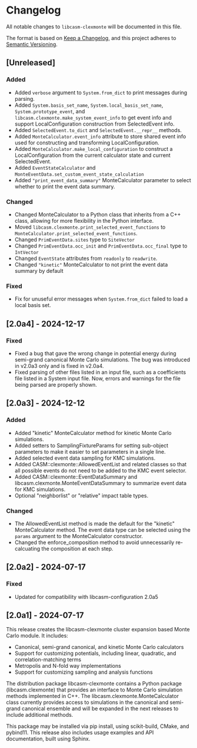 # Changelog

All notable changes to `libcasm-clexmonte` will be documented in this file.

The format is based on [Keep a Changelog](https://keepachangelog.com/en/1.1.0/),
and this project adheres to [Semantic Versioning](https://semver.org/spec/v2.0.0.html).

## [Unreleased]

### Added

- Added `verbose` argument to `System.from_dict` to print messages during parsing.
- Added `System.basis_set_name`, `System.local_basis_set_name`, `System.prototype_event`, and `libcasm.clexmonte.make_system_event_info` to get event info and support LocalConfiguration construction from SelectedEvent info.
- Added `SelectedEvent.to_dict` and `SelectedEvent.__repr__` methods.
- Added `MonteCalculator.event_info` attribute to store shared event info used for constructing and transforming LocalConfiguration.
- Added `MonteCalculator.make_local_configuration` to construct a LocalConfiguration from the current calculator state and current SelectedEvent.
- Added `EventStateCalculator` and `MonteEventData.set_custom_event_state_calculation`
- Added `"print_event_data_summary"` MonteCalculator parameter to select whether to print the event data summary.
 
### Changed

- Changed MonteCalculator to a Python class that inherits from a C++ class, allowing for more flexibility in the Python interface.
- Moved `libcasm.clexmonte.print_selected_event_functions` to `MonteCalculator.print_selected_event_functions`.
- Changed `PrimEventData.sites` type to `SiteVector`
- Changed `PrimEventData.occ_init` and `PrimEventData.occ_final` type to `IntVector`
- Changed `EventState` attributes from `readonly` to `readwrite`.
- Changed `"kinetic"` MonteCalculator to not print the event data summary by default

### Fixed

- Fix for unuseful error messages when `System.from_dict` failed to load a local basis set.


## [2.0a4] - 2024-12-17

### Fixed

- Fixed a bug that gave the wrong change in potential energy during semi-grand canonical Monte Carlo simulations. The bug was introduced in v2.0a3 only and is fixed in v2.0a4.
- Fixed parsing of other files listed in an input file, such as a coefficients file listed in a System input file. Now, errors and warnings for the file being parsed are properly shown.


## [2.0a3] - 2024-12-12

### Added

- Added "kinetic" MonteCalculator method for kinetic Monte Carlo simulations.
- Added setters to SamplingFixtureParams for setting sub-object parameters to make it easier to set parameters in a single line.
- Added selected event data sampling for KMC simulations.
- Added CASM::clexmonte::AllowedEventList and related classes so that all possible events do not need to be added to the KMC event selector. 
- Added CASM::clexmonte::EventDataSummary and libcasm.clexmonte.MonteEventDataSummary to summarize event data for KMC simulations.
- Optional "neighborlist" or "relative" impact table types.

### Changed

- The AllowedEventList method is made the default for the "kinetic" MonteCalculator method. The event data type can be selected using the `params` argument to the MonteCalculator constructor.
- Changed the enforce_composition method to avoid unnecessarily re-calcuating the composition at each step.


## [2.0a2] - 2024-07-17

### Fixed

- Updated for compatibility with libcasm-configuration 2.0a5



## [2.0a1] - 2024-07-17

This release creates the libcasm-clexmonte cluster expansion based Monte Carlo module. It includes:

- Canonical, semi-grand canonical, and kinetic Monte Carlo calculators
- Support for customizing potentials, including linear, quadratic, and correlation-matching terms 
- Metropolis and N-fold way implementations
- Support for customizing sampling and analysis functions

The distribution package libcasm-clexmonte contains a Python package (libcasm.clexmonte) that provides an interface to Monte Carlo simulation methods implemented in C++. The libcasm.clexmonte.MonteCalculator class currently provides access to simulations in the canonical and semi-grand canonical ensemble and will be expanded in the next releases to include additional methods.

This package may be installed via pip install, using scikit-build, CMake, and pybind11. This release also includes usage examples and API documentation, built using Sphinx.
